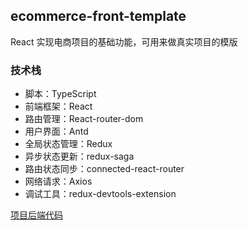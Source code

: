 ## ecommerce-front-template

React 实现电商项目的基础功能，可用来做真实项目的模版

### 技术栈

- 脚本：TypeScript
- 前端框架：React
- 路由管理：React-router-dom
- 用户界面：Antd
- 全局状态管理：Redux
- 异步状态更新：redux-saga
- 路由状态同步：connected-react-router
- 网络请求：Axios
- 调试工具：redux-devtools-extension

[项目后端代码](https://github.com/licop/ecommerce-backend)
